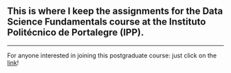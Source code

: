 ## This is where I keep the assignments for the Data Science Fundamentals course at the Instituto Politécnico de Portalegre (IPP).

<hr>

For anyone interested in joining this postgraduate course: just click on the [link](https://www.ipportalegre.pt/pt/oferta-formativa/pos-graduacao-data-science-and-digital-transformation)!